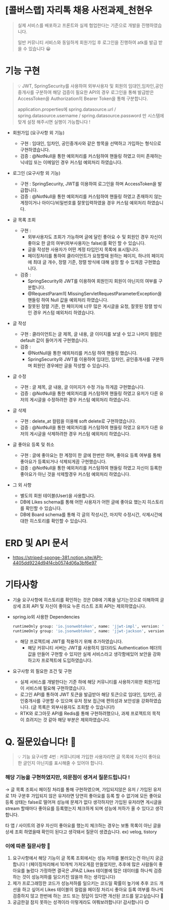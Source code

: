 # [콜버스랩] 자리톡 채용 사전과제_천현우

> 실제 서비스를 배포하고 프론트와 실제 협업한다는 기준으로 개발을 진행하였습니다.
> 
> 일반 커뮤니티 서비스와 동일하게 회원가입 후 로그인을 진행하여 atk를 발급 받을 수 있습니다 😀

# 기능 구현
> 💡 JWT, SpringSecurity를 사용하여 외부사용자 및 회원의 임대인,임차인,공인중개사를 구분하여 해당 검증이 필요한 API의 경우 로그인을 통해 발급받은 AccessToken을 Authorization의 Bearer Token을 통해 구분합니다.
> 
> application.properties에 spring.datasource.url / spring.datasource.username / spring.datasource.password 만 시스템에 맞게 설정 해주시면 실행이 가능합니다 !
- 회원가입 (요구사항 외 기능)
  - 구현 : 임대인, 임차인, 공인중개사와 같은 항목을 선택하고 가입하는 형식으로 구현하였습니다.
  - 검증 : @NotNull을 통한 예외처리를 커스텀하여 핸들링 하였고 이미 존재하는 닉네임 또는 이메일인 경우 커스텀 예외처리 하였습니다.


- 로그인 (요구사항 외 기능)
  - 구현 : SpringSecurity, JWT를 이용하여 로그인을 하며 AccessToken을 발급합니다.
  - 검증 : @NotNull을 통한 예외처리를 커스텀하여 핸들링 하였고 존재하지 않는 계정이거나 아이디/비밀번호를 잘못입력하였을 경우 커스텀 예외처리 하였습니다.


- 글 목록 조회
  - 구현 :
    - 외부사용자도 조회가 가능하며 글에 달린 좋아요 수 및 회원인 경우 자신이 좋아요 한 글의 여부(외부사용자는 false)를 확인 할 수 있습니다.
    - 글을 작성한 사용자가 어떤 계정 타입인지 목록에 표시됩니다.
    - 페이징처리를 통하여 클라이언트가 요청할때 원하는 페이지, 하나의 페이지에 최대 글 개수, 정렬 기준, 정렬 방식에 대해 설정 할 수 있게끔 구현했습니다. 
  - 검증 : 
    - SpringSecurity와 JWT를 이용하여 회원인지 회원이 아닌지의 여부를 구분합니다.
    - @RequestParam의 MissingServletRequestParameterException을 핸들링 하여 Null 값을 예외처리 하였습니다.
    - 잘못된 정렬 기준, 한 페이지에 너무 많은 게시글을 요청, 잘못된 정렬 방식인 경우 커스텀 예외처리 하였습니다.


- 글 작성
  - 구현 : 클라이언트는 글 제목, 글 내용, 글 이미지를 보낼 수 있고 나머지 컬럼은 default 값이 들어가게 구현했습니다.
  - 검증 : 
    - @NotNull을 통한 예외처리를 커스텀 하여 핸들링 했습니다.
    - SpringSecurity와 JWT를 이용하여 임대인, 임차인, 공인중개사를 구분하며 회원인 경우에만 글을 작성할 수 있습니다.


- 글 수정
  - 구현 : 글 제목, 글 내용, 글 이미지가 수정 가능 하게끔 구현했습니다.
  - 검증 : @NotNull을 통한 예외처리를 커스텀하여 핸들링 하였고 유저가 다른 유저의 게시글을 수정하려한 경우 커스텀 예외처리 하였습니다.


- 글 삭제
  - 구현 : delete_at 컬럼을 이용해 soft delete로 구현하였습니다.
  - 검증 : @NotNull을 통한 예외처리를 커스텀하여 핸들링 하였고 유저가 다른 유저의 게시글을 삭제하려한 경우 커스텀 예외처리 하였습니다.


- 글 좋아요 등록 및 취소
  - 구현 : 글에 좋아요는 한 계정이 한 글에 한번만 하며, 좋아요 등록 여부를 통해 좋아요가 등록되거나 삭제되게끔 구현했습니다.
  - 검증 : @NotNull을 통한 예외처리를 커스텀하여 핸들링 하였고 자신이 등록한 좋아요가 아닌 것을 삭제할경우 커스텀 예외처리 하였습니다.


- 그 외 사항
  - 별도의 회원 테이블(User)을 사용합니다.
  - DB에 Likes schema를 통해 어떤 사용자가 어떤 글에 좋아요 했는지 히스토리를 확인할 수 있습니다.
  - DB에 Board schema를 통해 각 글의 작성시간, 마지막 수정시간, 삭제시간에 대한 히스토리를 확인할 수 있습니다.
  
# ERD 및 API 문서
- https://striped-sponge-381.notion.site/API-4405dd9224d94f4cb0574d06a3bf6e97

# 기타사항
- 기술 요구사항에 히스토리를 확인하는 것은 DB에 기록을 남기는것으로 이해하여 글 상세 조회 API 및 자신이 좋아요 누른 리스트 조회 API는 제외하였습니다.


- spring.io외 사용한 Dependencies
    ```bash
    runtimeOnly group: 'io.jsonwebtoken', name: 'jjwt-impl', version: '0.11.2'
    runtimeOnly group: 'io.jsonwebtoken', name: 'jjwt-jackson', version: '0.11.2'
    ```
  - 해당 프로젝트에 JWT를 적용하기 위해 추가하였습니다. 
    - 해당 커뮤니티 서버는 JWT를 사용하지 않더라도 Authentication 헤더의 값을 만들어 구현할 수 있지만 실제 서비스라고 생각함에있어 보안을 강화하고자 프로젝트에 도입하였습니다.


- 요구사항 외 필요한 조건 및 구현
    - 실제 서비스를 개발한다는 기준 하에 해당 커뮤니티를 사용하기위한 회원가입이 서비스에 필요해 구현하였습니다.
    - 로그인 API를 통하여 JWT 토큰을 발급받아 해당 토큰으로 임대인, 임차인, 공인중개사를 구분할 수 있으며 유저 정보 접근에 편의성과 보안성을 강화하였습니다. (글 목록은 외부사용자도 조회할 수 있습니다!)
    - RTK와 로그아웃 API를 Redis를 통해 구현하려했으나, 과제 프로젝트의 목적이 흐려지는 것 같아 해당 부분은 제외하였습니다.

# Q. 질문있습니다! 🤔

>💡 기능 요구사항 4번 : 커뮤니티에 가입한 사용자라면 글 목록에 자신이 좋아요한 글인지 아닌지를 표시해줄 수 있어야 합니다.

### 해당 기능을 구현하였지만, 의문점이 생겨서 질문드립니다 !

→ 글 목록 조회시 페이징 처리를 통해 구현하였으며, 가입되지않은 유저 / 가입된 유저로 1차 구분후 가입되지 않은 유저라면 당연히 좋아요를 등록 할 수 없기에 모든 좋아요 등록 상태는 false로 떨어져 성능에 문제가 없다 생각하지만 가입된 유저라면 게시글을 stream 할때마다 좋아요를 등록했는지 체크하게 되며 성능에 저하가 올 수 있다고 생각합니다.

타 앱 / 사이트의 경우 자신이 좋아요를 했는지 체크하는 경우는 보통 목록이 아닌 글을 상세 조회 하였을때 확인이 된다고 생각돼서 질문이 생겼습니다. ex) velog, tistory

### 이에 따른 질문사항 🤔

1. 요구사항에서 해당 기능이 글 목록 조회에서는 성능 저하를 불러오는건 아닌지 궁금합니다 ! (페이징처리해서 10개씩 가져오게끔 만들었지만, 추후에 많은 사람들이 좋아요를 눌렀다 가정하면 결국은 JPA로 Likes 테이블에 많은 데이터를 하나씩 검증하는 것이 성능저하를 일으키진 않을까 하는 생각입니다)
2. 제가 프로그래밍한 코드가 성능저하를 일으키는 코드일 확률이 높기에 추후 코드 개선을 하고 싶어서 Likes 테이블의 컬럼을 페이징 처리시 좋아요 등록 여부를 하나씩 검증하지 않고 한번에 하는 코드 또는 정답이 있다면 개선된 코드를 알고싶습니다 🥹
3. 궁금한걸 참지 못하는 성격이라 이렇게라도 여쭤보려합니다! 감사합니다 😊